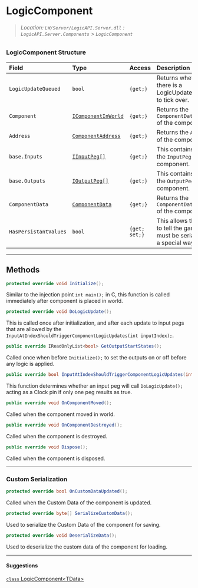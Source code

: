 # LogicComponent
> ###### Location: `LW/Server/LogicAPI.Server.dll` : `LogicAPI.Server.Components` > `LogicComponent`

### LogicComponent Structure
|         Field         |                       Type                       |    Access     |                                     Description                                      |
| :-------------------- | :----------------------------------------------- | :------------ | :----------------------------------------------------------------------------------- |
| `LogicUpdateQueued`   | `bool`                                           | `{get;}`      | Returns whether there is a LogicUpdate waiting to tick over.                         |
| `Component`           | [`IComponentInWorld`](./CS-IComponentInWorld.md) | `{get;}`      | Returns the `ComponentDataManager` of the component.                                 |
| `Address`             | [`ComponentAddress`](./CS-ComponentAddress.md)   | `{get;}`      | Returns the `Address` of the component.                                              |
| `base.Inputs`         | [`IInputPeg[]`](./CS-IInputPeg.md)               | `{get;}`      | This contains a list of the `InputPegs` of the component.                            |
| `base.Outputs`        | [`IOutputPeg[]`](./CS-IOutputPeg.md)             | `{get;}`      | This contains a list of the `OutputPegs` of the component.                           |
| `ComponentData`       | [`ComponentData`](./CS-ComponentData.md)         | `{get;}`      | Returns the `ComponentDataManager` of the component.                                 |
| `HasPersistantValues` | `bool`                                           | `{get; set;}` | This allows the script to tell the game that it must be serialized in a special way. |
---
## Methods
```cs
protected override void Initialize();
```
Similar to the injection point `int main();` in C, this function is called immediately after component is placed in world.
&nbsp;
```cs
protected override void DoLogicUpdate();
```
This is called once after initialization, and after each update to input pegs that are allowed by the `InputAtIndexShouldTriggerComponentLogicUpdates(int inputIndex);`.
&nbsp;
```cs
public override IReadOnlyList<bool> GetOutputStartStates();
```
Called once when before `Initialize();` to set the outputs on or off before any logic is applied.
&nbsp;
```cs
public override bool InputAtIndexShouldTriggerComponentLogicUpdates(int inputIndex);
```
This function determines whether an input peg will call `DoLogicUpdate();` acting as a Clock pin if only one peg results as true.
&nbsp;
```cs
public override void OnComponentMoved();
```
Called when the component moved in world.
&nbsp;
```cs
public override void OnComponentDestroyed();
```
Called when the component is destroyed.
&nbsp;
```cs
public override void Dispose();
```
Called when the component is disposed.
___
### Custom Serialization
```cs
protected override bool OnCustomDataUpdated();
```
Called when the Custom Data of the component is updated.
&nbsp;
```cs
protected override byte[] SerializeCustomData();
```
Used to serialize the Custom Data of the component for saving.
&nbsp;
```cs
protected override void DeserializeData();
```
Used to deserialize the custom data of the component for loading.
___
#### Suggestions
[`class` LogicComponent\<TData\>](CS-LogicComponent-TData.md)